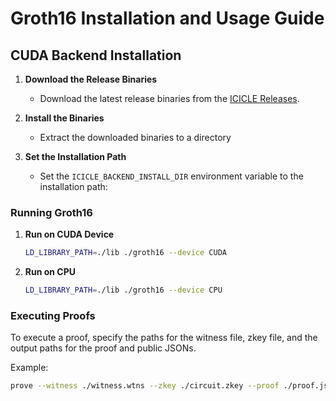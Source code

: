 # Groth16 Installation and Usage Guide

## CUDA Backend Installation

1. **Download the Release Binaries**
   - Download the latest release binaries from the [ICICLE Releases](https://github.com/ingonyama-zk/icicle/releases/).

2. **Install the Binaries**
   - Extract the downloaded binaries to a directory

3. **Set the Installation Path**
   - Set the `ICICLE_BACKEND_INSTALL_DIR` environment variable to the installation path:

### Running Groth16

1. **Run on CUDA Device**
   ```bash
   LD_LIBRARY_PATH=./lib ./groth16 --device CUDA
   ```

2. **Run on CPU**
   ```bash
   LD_LIBRARY_PATH=./lib ./groth16 --device CPU
   ```

### Executing Proofs

To execute a proof, specify the paths for the witness file, zkey file, and the output paths for the proof and public JSONs.

Example:
```bash
prove --witness ./witness.wtns --zkey ./circuit.zkey --proof ./proof.json --public ./public.json
```